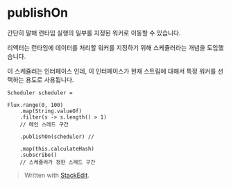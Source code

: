 # publishOn

간단히 말해 런타임 실행의 일부를 지정된 워커로 이동할 수 있습니다. 

리액터는 런타임에 데이터를 처리할 워커를 지정하기 위해 스케쥴러라는 개념을 도입했습니다. 

이 스케쥴러는 인터페이스 인데, 이 인터페이스가 현재 스트림에 대해서 특정 워커를 선택하는 용도로 사용됩니다. 

```
Scheduler scheduler = 

Flux.range(0, 100) 
	.map(String.valueOf)
	.filter(s -> s.length() > 1)
	// 메인 스레드 구간

	.publishOn(scheduler) // 
		
	.map(this.calculateHash)
	.subscribe()
	// 스케쥴러가 정한 스레드 구간
```
 




> Written with [StackEdit](https://stackedit.io/).
<!--stackedit_data:
eyJoaXN0b3J5IjpbLTE1OTgwNzA0NDcsNTY2NDU0NjQxLDE3OT
U5NDc2ODAsMTUyNDgzMjAxMiwtMTM5NjA2MDkwNSw3MzA5OTgx
MTYsMTg3ODM0MTE2Niw3MzA5OTgxMTZdfQ==
-->